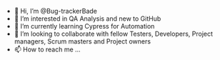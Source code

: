 - 👋 Hi, I’m @Bug-trackerBade
- 👀 I’m interested in QA Analysis and new to GitHub
- 🌱 I’m currently learning Cypress for Automation
- 💞️ I’m looking to collaborate with fellow Testers, Developers, Project managers, Scrum masters and Project owners 
- 📫 How to reach me ...

<!---
Bug-trackerBade/Bug-trackerBade is a ✨ special ✨ repository because its `README.md` (this file) appears on your GitHub profile.
You can click the Preview link to take a look at your changes.
--->

